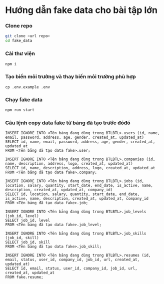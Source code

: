 # Hướng dẫn fake data cho bài tập lớn

### Clone repo

```bash
git clone <url repo>
cd fake_data
```

### Cài thư viện

```bash
npm i
```

### Tạo biến môi trường và thay biến môi trường phù hợp

```
cp .env.example .env
```

### Chạy fake data

```bash
npm run start
```

### Câu lệnh copy data fake từ bảng đã tạo trước đóđó

```mysql
INSERT IGNORE INTO <Tên bảng đang dùng trong BTLBTL>.users (id, name, email, password, address, age, gender, created_at, updated_at)
SELECT id, name, email, password, address, age, gender, created_at, updated_at
FROM <Tên bảng đã tạo data fake>.user;

INSERT IGNORE INTO <Tên bảng đang dùng trong BTLBTL>.companies (id, name, description, address, logo, created_at, updated_at)
SELECT id, name, description, address, logo, created_at, updated_at
FROM <Tên bảng đã tạo data fake>.company;

INSERT IGNORE INTO <Tên bảng đang dùng trong BTLBTL>.jobs (id, location, salary, quantity, start_date, end_date, is_active, name, description, created_at, updated_at, company_id)
SELECT id, location, salary, quantity, start_date, end_date, is_active, name, description, created_at, updated_at, company_id
FROM <Tên bảng đã tạo data fake>.job;

INSERT IGNORE INTO <Tên bảng đang dùng trong BTLBTL>.job_levels (job_id, level)
SELECT job_id, level
FROM <Tên bảng đã tạo data fake>.job_level;

INSERT IGNORE INTO <Tên bảng đang dùng trong BTLBTL>.job_skills (job_id, skill)
SELECT job_id, skill
FROM <Tên bảng đã tạo data fake>.job_skill;

INSERT IGNORE INTO <Tên bảng đang dùng trong BTLBTL>.resumes (id, email, status, user_id, company_id, job_id, url, created_at, updated_at)
SELECT id, email, status, user_id, company_id, job_id, url, created_at, updated_at
FROM fake.resume;
```
